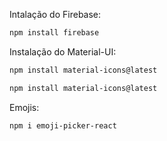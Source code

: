 Intalação do Firebase:
```bash
npm install firebase
```

Instalação do Material-UI:
```bash
npm install material-icons@latest
```
```bash
npm install material-icons@latest
```

Emojis:
```bash
npm i emoji-picker-react
```